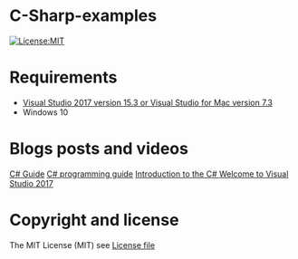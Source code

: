 # C-Sharp-examples
[![License:MIT](https://img.shields.io/badge/License-MIT-blue.svg)](https://github.com/jorgemht/C-Sharp-examples/blob/master/LICENSE)
# Requirements
 * [Visual Studio 2017 version 15.3 or Visual Studio for Mac version 7.3](https://www.visualstudio.com/vs/)
 * Windows 10

# Blogs posts and videos

[C# Guide](https://docs.microsoft.com/en-us/dotnet/csharp/)
[C# programming guide](https://docs.microsoft.com/en-us/dotnet/csharp/programming-guide/)
[Introduction to the C# ](https://docs.microsoft.com/en-us/dotnet/csharp/getting-started/introduction-to-the-csharp-language-and-the-net-framework)
[Welcome to Visual Studio 2017](https://blogs.msdn.microsoft.com/uk_faculty_connection/2017/03/10/welcome-to-visual-studio-2017/)


# Copyright and license

The MIT License (MIT) see [License file](https://github.com/jorgemht/C-Sharp-examples/blob/master/LICENSE)
